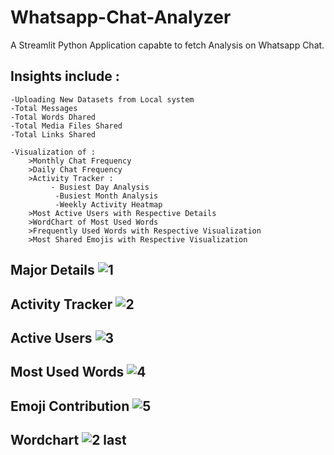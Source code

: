 
# Whatsapp-Chat-Analyzer

A Streamlit Python Application capabte to fetch Analysis on Whatsapp Chat.

## Insights include : 
	-Uploading New Datasets from Local system
	-Total Messages
	-Total Words Dhared
	-Total Media Files Shared
	-Total Links Shared

	-Visualization of : 
		>Monthly Chat Frequency
		>Daily Chat Frequency
		>Activity Tracker : 
			 - Busiest Day Analysis
		  	  -Busiest Month Analysis
			  -Weekly Activity Heatmap
		>Most Active Users with Respective Details
		>WordChart of Most Used Words
		>Frequently Used Words with Respective Visualization
		>Most Shared Emojis with Respective Visualization

    
## Major Details ![1](https://user-images.githubusercontent.com/63400981/167424688-b722bdb8-7a0d-4f80-bbbf-7dca4dba7c00.jpg)
## Activity Tracker ![2](https://user-images.githubusercontent.com/63400981/167425988-03138ee7-4093-4efe-8d1e-cd725994af98.jpg)
## Active Users ![3](https://user-images.githubusercontent.com/63400981/167426130-7cc7c004-4a88-492a-8fc2-42a23446d3cc.jpg)
## Most Used Words ![4](https://user-images.githubusercontent.com/63400981/167426223-e7323935-7c5b-49b3-a2ad-8f0b93c667c4.jpg)
## Emoji Contribution ![5](https://user-images.githubusercontent.com/63400981/167426290-3c095968-3522-4bd9-ab29-71f362086c33.jpg) 
## Wordchart ![2 last](https://user-images.githubusercontent.com/63400981/167426377-39a6ba20-d240-462e-bb36-d634c379759c.jpg)
